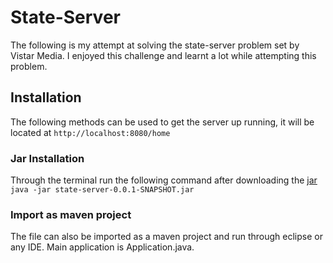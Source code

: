 # State-Server

The following is my attempt at solving the state-server problem set by Vistar Media. I enjoyed this challenge and learnt a lot while attempting this problem.

## Installation

The following methods can be used to get the server up running, it will be located at `http://localhost:8080/home`

### Jar Installation

Through the terminal run the following command after downloading the [jar](target/state-server-0.0.1-SNAPSHOT.jar)
`java -jar state-server-0.0.1-SNAPSHOT.jar`

### Import as maven project

The file can also be imported as a maven project and run through eclipse or any IDE. Main application is Application.java.
